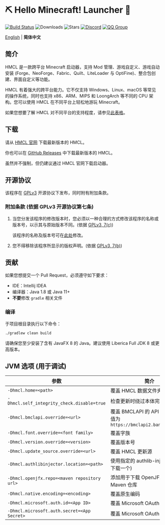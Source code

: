 # ⛏ Hello Minecraft! Launcher 💎

[![Build Status](https://ci.huangyuhui.net/job/HMCL/badge/icon?.svg)](https://ci.huangyuhui.net/job/HMCL)
![Downloads](https://img.shields.io/github/downloads/huanghongxun/HMCL/total)
![Stars](https://img.shields.io/github/stars/huanghongxun/HMCL)
[![Discord](https://img.shields.io/discord/995291757799538688.svg?label=&logo=discord&logoColor=ffffff&color=7389D8&labelColor=6A7EC2)](https://discord.gg/jVvC7HfM6U)
[![QQ Group](https://img.shields.io/badge/QQ-HMCL-brightgreen)](https://docs.hmcl.net/groups.html)

[English](README.md) | **简体中文**

## 简介

HMCL 是一款跨平台 Minecraft 启动器，支持 Mod 管理、游戏自定义、游戏自动安装 (Forge、NeoForge、Fabric、Quilt、LiteLoader 与 OptiFine)、整合包创建、界面自定义等功能。

HMCL 有着强大的跨平台能力。它不仅支持 Windows、Linux、macOS 等常见的操作系统，同时也支持 x86、ARM、MIPS 和 LoongArch 等不同的 CPU 架构。您可以使用 HMCL 在不同平台上轻松地游玩 Minecraft。

如果您想要了解 HMCL 对不同平台的支持程度，请参见[此表格](PLATFORM_cn.md)。

## 下载

请从 [HMCL 官网](https://hmcl.huangyuhui.net/download) 下载最新版本的 HMCL。

你也可以在 [GitHub Releases](https://github.com/HMCL-dev/HMCL/releases) 中下载最新版本的 HMCL。

虽然并不强制，但仍建议通过 HMCL 官网下载启动器。

## 开源协议

该程序在 [GPLv3](https://www.gnu.org/licenses/gpl-3.0.html) 开源协议下发布，同时附有附加条款。

### 附加条款 (依据 GPLv3 开源协议第七条)

1. 当您分发该程序的修改版本时，您必须以一种合理的方式修改该程序的名称或版本号，以示其与原始版本不同。(依据 [GPLv3, 7(c)](https://github.com/HMCL-dev/HMCL/blob/11820e31a85d8989e41d97476712b07e7094b190/LICENSE#L372-L374))

   该程序的名称及版本号可在[此处](https://github.com/HMCL-dev/HMCL/blob/javafx/HMCL/src/main/java/org/jackhuang/hmcl/Metadata.java#L33-L35)修改。

2. 您不得移除该程序所显示的版权声明。(依据 [GPLv3, 7(b)](https://github.com/HMCL-dev/HMCL/blob/11820e31a85d8989e41d97476712b07e7094b190/LICENSE#L368-L370))

## 贡献

如果您想提交一个 Pull Request，必须遵守如下要求：

* IDE：Intellij IDEA
* 编译器：Java 1.8 或 Java 11+
* **不要**修改 `gradle` 相关文件

### 编译

于项目根目录执行以下命令：

```bash
./gradlew clean build
```

请确保您至少安装了含有 JavaFX 8 的 Java。建议使用 Liberica Full JDK 8 或更高版本。

## JVM 选项 (用于调试)

| 参数                                         | 简介                                                                 |
| -------------------------------------------- | -------------------------------------------------------------------- |
| `-Dhmcl.home=<path>`                         | 覆盖 HMCL 数据文件夹                                                 |
| `-Dhmcl.self_integrity_check.disable=true`   | 检查更新时绕过本体完整性检查                                         |
| `-Dhmcl.bmclapi.override=<url>`              | 覆盖 BMCLAPI 的 API Root，默认值为 `https://bmclapi2.bangbang93.com` |
| `-Dhmcl.font.override=<font family>`         | 覆盖字族                                                             |
| `-Dhmcl.version.override=<version>`          | 覆盖版本号                                                           |
| `-Dhmcl.update_source.override=<url>`        | 覆盖 HMCL 更新源                                                     |
| `-Dhmcl.authlibinjector.location=<path>`     | 使用指定的 authlib-injector (而非下载一个)                           |
| `-Dhmcl.openjfx.repo=<maven repository url>` | 添加用于下载 OpenJFX 的自定义 Maven 仓库                             |
| `-Dhmcl.native.encoding=<encoding>`          | 覆盖原生编码                                                         |
| `-Dhmcl.microsoft.auth.id=<App ID>`          | 覆盖 Microsoft OAuth App ID                                          |
| `-Dhmcl.microsoft.auth.secret=<App Secret>`  | 覆盖 Microsoft OAuth App 密钥                                        |
